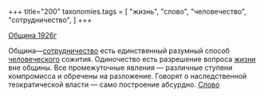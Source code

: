 +++
title="200"
taxonomies.tags = [
 "жизнь",
 "слово",
 "человечество",
 "сотрудничество",
]
+++

[Община 1926г](/agni/1926)

Община—[сотрудничество](/tags/сотрудничество) есть единственный разумный способ [человеческого](/tags/человечество) сожития. Одиночество есть разрешение вопроса [жизни](/tags/жизнь) вне общины. Все промежуточные явления — различные ступени компромисса и обречены на разложение. Говорят о наследственной теократической власти — само построение абсурдно. [Слово](/tags/слово) 